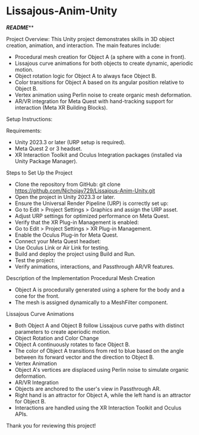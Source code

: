 # Lissajous-Anim-Unity


*********README***********

Project Overview:
This Unity project demonstrates skills in 3D object creation, animation, and interaction. The main features include:
- Procedural mesh creation for Object A (a sphere with a cone in front).
- Lissajous curve animations for both objects to create dynamic, aperiodic motion.
- Object rotation logic for Object A to always face Object B.
- Color transitions for Object A based on its angular position relative to Object B.
- Vertex animation using Perlin noise to create organic mesh deformation.
- AR/VR integration for Meta Quest with hand-tracking support for interaction (Meta XR Building Blocks).


Setup Instructions:

Requirements:
- Unity 2023.3 or later (URP setup is required).
- Meta Quest 2 or 3 headset.
- XR Interaction Toolkit and Oculus Integration packages (installed via Unity Package Manager).

Steps to Set Up the Project
- Clone the repository from GitHub: git clone https://github.com/Nichojay729/Lissajous-Anim-Unity.git
- Open the project in Unity 2023.3 or later.
- Ensure the Universal Render Pipeline (URP) is correctly set up:
- Go to Edit > Project Settings > Graphics and assign the URP asset.
- Adjust URP settings for optimized performance on Meta Quest.
- Verify that the XR Plug-in Management is enabled:
- Go to Edit > Project Settings > XR Plug-in Management.
- Enable the Oculus Plug-in for Meta Quest.
- Connect your Meta Quest headset:
- Use Oculus Link or Air Link for testing.
- Build and deploy the project using Build and Run.
- Test the project:
- Verify animations, interactions, and Passthrough AR/VR features.

Description of the Implementation
Procedural Mesh Creation
- Object A is procedurally generated using a sphere for the body and a cone for the front.
- The mesh is assigned dynamically to a MeshFilter component.

Lissajous Curve Animations
- Both Object A and Object B follow Lissajous curve paths with distinct parameters to create aperiodic motion.
- Object Rotation and Color Change
- Object A continuously rotates to face Object B.
- The color of Object A transitions from red to blue based on the angle between its forward vector and the direction to Object B.
- Vertex Animation
- Object A's vertices are displaced using Perlin noise to simulate organic deformation.
- AR/VR Integration
- Objects are anchored to the user's view in Passthrough AR.
- Right hand is an attractor for Object A, while the left hand is an attractor for Object B.
- Interactions are handled using the XR Interaction Toolkit and Oculus APIs.

Thank you for reviewing this project!


